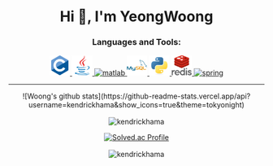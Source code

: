 <h1 align="center">Hi 👋, I'm YeongWoong</h1>


<h3 align="center">Languages and Tools:</h3>
<p align="center">
  <a href="https://www.cprogramming.com/" target="_blank" rel="noreferrer">
    <img src="https://raw.githubusercontent.com/devicons/devicon/master/icons/c/c-original.svg" alt="c" width="40" height="40"/>
  </a>
  <a href="https://www.java.com" target="_blank" rel="noreferrer">
    <img src="https://raw.githubusercontent.com/devicons/devicon/master/icons/java/java-original.svg" alt="java" width="40" height="40"/>
  </a>
  <a href="https://www.mathworks.com/" target="_blank" rel="noreferrer">
    <img src="https://upload.wikimedia.org/wikipedia/commons/2/21/Matlab_Logo.png" alt="matlab" width="40" height="40"/>
  </a>
  <a href="https://www.mysql.com/" target="_blank" rel="noreferrer">
    <img src="https://raw.githubusercontent.com/devicons/devicon/master/icons/mysql/mysql-original-wordmark.svg" alt="mysql" width="40" height="40"/>
  </a>
  <a href="https://www.python.org" target="_blank" rel="noreferrer">
    <img src="https://raw.githubusercontent.com/devicons/devicon/master/icons/python/python-original.svg" alt="python" width="40" height="40"/>
  </a>
  <a href="https://redis.io" target="_blank" rel="noreferrer">
    <img src="https://raw.githubusercontent.com/devicons/devicon/master/icons/redis/redis-original-wordmark.svg" alt="redis" width="40" height="40"/>
  </a>
  <a href="https://spring.io/" target="_blank" rel="noreferrer">
    <img src="https://www.vectorlogo.zone/logos/springio/springio-icon.svg" alt="spring" width="40" height="40"/>
  </a>
</p>

---
<p align="center">
![Woong's github stats](https://github-readme-stats.vercel.app/api?username=kendrickhama&show_icons=true&theme=tokyonight)
</p>
<p align="center">
  <img align="center" src="https://github-readme-stats.vercel.app/api?username=kendrickhama&show_icons=true&locale=en&count_private=true" alt="kendrickhama" />
</p>

<p align="center">
  <a href="https://solved.ac/radio225">
    <img src="http://mazassumnida.wtf/api/generate_badge?boj=radio225" alt="Solved.ac Profile" />
  </a>
</p>
 
<p align="center">
  <img align="center" src="https://github-readme-streak-stats.herokuapp.com/?user=kendrickhama&" alt="kendrickhama" />
</p>
